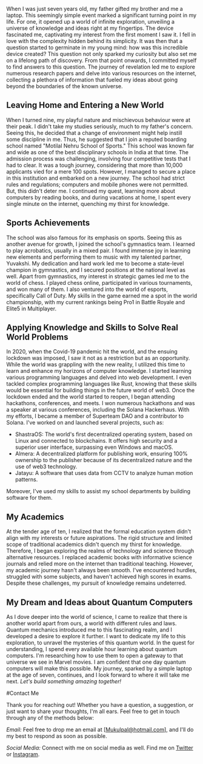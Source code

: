 
When I was just seven years old, my father gifted my brother and me a laptop. This seemingly simple event marked a significant turning point in my life. For one, it opened up a world of infinite exploration, unveiling a universe of knowledge and ideas right at my fingertips. The device fascinated me, captivating my interest from the first moment I saw it. I fell in love with the complexity hidden behind its simplicity. It was then that a question started to germinate in my young mind: how was this incredible device created? This question not only sparked my curiosity but also set me on a lifelong path of discovery. From that point onwards, I committed myself to find answers to this question. The journey of revelation led me to explore numerous research papers and delve into various resources on the internet, collecting a plethora of information that fueled my ideas about going beyond the boundaries of the known universe.

## Leaving Home and Entering a New World

When I turned nine, my playful nature and mischievous behaviour were at their peak. I didn't take my studies seriously, much to my father's concern. Seeing this, he decided that a change of environment might help instill some discipline in me. Thus, he suggested that I join a reputed boarding school named "Motilal Nehru School of Sports." This school was known far and wide as one of the best disciplinary schools in India at that time. The admission process was challenging, involving four competitive tests that I had to clear. It was a tough journey, considering that more than 10,000 applicants vied for a mere 100 spots. However, I managed to secure a place in this institution and embarked on a new journey. The school had strict rules and regulations; computers and mobile phones were not permitted. But, this didn't deter me. I continued my quest, learning more about computers by reading books, and during vacations at home, I spent every single minute on the internet, quenching my thirst for knowledge.

## Sports Achievements

The school was also famous for its emphasis on sports. Seeing this as another avenue for growth, I joined the school's gymnastics team. I learned to play acrobatics, usually in a mixed pair. I found immense joy in learning new elements and performing them to music with my talented partner, Yuvakshi. My dedication and hard work led me to become a state-level champion in gymnastics, and I secured positions at the national level as well. Apart from gymnastics, my interest in strategic games led me to the world of chess. I played chess online, participated in various tournaments, and won many of them. I also ventured into the world of esports, specifically Call of Duty. My skills in the game earned me a spot in the world championship, with my current rankings being Pro1 in Battle Royale and Elite5 in Multiplayer.

## Applying Knowledge and Skills to Solve Real World Problems

In 2020, when the Covid-19 pandemic hit the world, and the ensuing lockdown was imposed, I saw it not as a restriction but as an opportunity. While the world was grappling with the new reality, I utilized this time to learn and enhance my horizons of computer knowledge. I started learning various programming languages and delved into web development. I even tackled complex programming languages like Rust, knowing that these skills would be essential for building things in the future world of web3. Once the lockdown ended and the world started to reopen, I began attending hackathons, conferences, and meets. I won numerous hackathons and was a speaker at various conferences, including the Solana Hackerhaus. With my efforts, I became a member of Superteam DAO and a contributor to Solana. I've worked on and launched several projects, such as:

- ShastraOS: The world's first decentralized operating system, based on Linux and connected to blockchains. It offers high security and a superior user interface, surpassing even Windows and macOS.
- Almera: A decentralized platform for publishing work, ensuring 100% ownership to the publisher because of its decentralized nature and the use of web3 technology.
- Jatayu: A software that uses data from CCTV to analyze human motion patterns.

Moreover, I've used my skills to assist my school departments by building software for them.

## My Academics

At the tender age of ten, I realized that the formal education system didn't align with my interests or future aspirations. The rigid structure and limited scope of traditional academics didn't quench my thirst for knowledge. Therefore, I began exploring the realms of technology and science through alternative resources. I replaced academic books with informative science journals and relied more on the internet than traditional teaching. However, my academic journey hasn't always been smooth. I've encountered hurdles, struggled with some subjects, and haven't achieved high scores in exams. Despite these challenges, my pursuit of knowledge remains undeterred.

## My Dream and Ideas about Quantum Computers

As I dove deeper into the world of science, I came to realize that there is another world apart from ours, a world with different rules and laws. Quantum mechanics introduced me to this fascinating realm, and I developed a desire to explore it further. I want to dedicate my life to this exploration, to unravel the mysteries of this quantum world. In the quest for understanding, I spend every available hour learning about quantum computers. I'm researching how to use them to open a gateway to that universe we see in Marvel movies. I am confident that one day quantum computers will make this possible. My journey, sparked by a simple laptop at the age of seven, continues, and I look forward to where it will take me next.
_Let's build something amazing together!_




#Contact Me


Thank you for reaching out! Whether you have a question, a suggestion, or just want to share your thoughts, I'm all ears. Feel free to get in touch through any of the methods below:

_Email:_
Feel free to drop me an email at [Mukulpal@hotmail.com], and I'll do my best to respond as soon as possible.

_Social Media:_
Connect with me on social media as well. Find me on [Twitter](https://twitter.com/Makul_0x) or [Instagram](https://www.instagram.com/makul0x).
